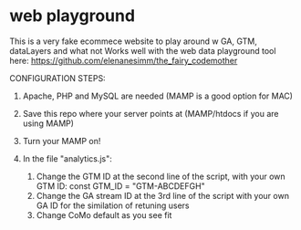 # web playground
This is a very fake ecommece website to play around w GA, GTM, dataLayers and what not
Works well with the web data playground tool here: https://github.com/elenanesimm/the_fairy_codemother

CONFIGURATION STEPS:

1) Apache, PHP and MySQL are needed (MAMP is a good option for MAC)

2) Save this repo where your server points at (MAMP/htdocs if you are using MAMP)

3) Turn your MAMP on!

4) In the file "analytics.js":
	1) Change the GTM ID at the second line of the script, with your own GTM ID: const GTM_ID = "GTM-ABCDEFGH"
	2) Change the GA stream ID at the 3rd line of the script with your own GA ID for the similation of retuning users
	2) Change CoMo default as you see fit
